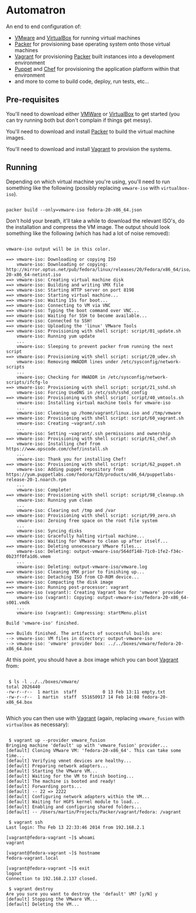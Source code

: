 Automatron
==========

An end to end configuration of:

* [VMware][vmware] and [VirtualBox][virtualbox] for running virtual machines
* [Packer][packer] for provisioning base operating system onto those virtual machines
* [Vagrant][vagrant] for provisioning [Packer][packer] built instances into a development environment
* [Puppet][puppet] and [Chef][chef] for provisioning the application platform within that environment
* and more to come to build code, deploy, run tests, etc...


Pre-requisites
--------------

You'll need to download either [VMWare][vmware] or [VirtualBox][virtualbox] to get started (you can try running both but don't complain if things get messy).

You'll need to download and install [Packer][packer] to build the virtual machine images.

You'll need to download and install [Vagrant][vagrant] to provision the systems.

Running
-------

Depending on which virtual machine you're using, you'll need to run something like the following (possibly replacing `vmware-iso` with `virtualbox-iso`).

```

packer build --only=vmware-iso fedora-20-x86_64.json

```

Don't hold your breath, it'll take a while to download the relevant ISO's, do the installation and compress the VM image. The output should look something like the following (which has had a lot of noise removed):

```

vmware-iso output will be in this color.

==> vmware-iso: Downloading or copying ISO
    vmware-iso: Downloading or copying: http://mirror.optus.net/pub/fedora/linux/releases/20/Fedora/x86_64/iso/Fedora-20-x86_64-netinst.iso
==> vmware-iso: Creating virtual machine disk
==> vmware-iso: Building and writing VMX file
==> vmware-iso: Starting HTTP server on port 8198
==> vmware-iso: Starting virtual machine...
==> vmware-iso: Waiting 15s for boot...
==> vmware-iso: Connecting to VM via VNC
==> vmware-iso: Typing the boot command over VNC...
==> vmware-iso: Waiting for SSH to become available...
==> vmware-iso: Connected to SSH!
==> vmware-iso: Uploading the 'linux' VMware Tools
==> vmware-iso: Provisioning with shell script: script/01_update.sh
    vmware-iso: Running yum update
    ...
    vmware-iso: Sleeping to prevent packer from running the next script
==> vmware-iso: Provisioning with shell script: script/20_udev.sh
    vmware-iso: Removing HWADDR lines under /etc/sysconfig/network-scripts
    ...
    vmware-iso: Checking for HWADDR in /etc/sysconfig/network-scripts/ifcfg-lo
==> vmware-iso: Provisioning with shell script: script/21_sshd.sh
    vmware-iso: Forcing UseDNS in /etc/ssh/sshd_config
==> vmware-iso: Provisioning with shell script: script/40_vmtools.sh
    vmware-iso: Installing virtual machine tools for vmware-iso
    ...
    vmware-iso: Cleaning up /home/vagrant/linux.iso and /tmp/vmware
==> vmware-iso: Provisioning with shell script: script/60_vagrant.sh
    vmware-iso: Creating ~vagrant/.ssh
    ...
    vmware-iso: Setting ~vagrant/.ssh permissions and ownership
==> vmware-iso: Provisioning with shell script: script/61_chef.sh
    vmware-iso: Installing chef from https://www.opscode.com/chef/install.sh
    ...
    vmware-iso: Thank you for installing Chef!
==> vmware-iso: Provisioning with shell script: script/62_puppet.sh
    vmware-iso: Adding puppet repository from https://yum.puppetlabs.com/fedora/f20/products/x86_64/puppetlabs-release-20-1.noarch.rpm
    ...
    vmware-iso: Complete!
==> vmware-iso: Provisioning with shell script: script/98_cleanup.sh
    vmware-iso: Running yum clean
    ...
    vmware-iso: Clearing out /tmp and /var
==> vmware-iso: Provisioning with shell script: script/99_zero.sh
    vmware-iso: Zeroing free space on the root file system
    ...
    vmware-iso: Syncing disks
==> vmware-iso: Gracefully halting virtual machine...
    vmware-iso: Waiting for VMware to clean up after itself...
==> vmware-iso: Deleting unnecessary VMware files...
    vmware-iso: Deleting: output-vmware-iso/564df148-71c0-1fe2-f34c-0b23ff0fa1d6.vmem
    ...
    vmware-iso: Deleting: output-vmware-iso/vmware.log
==> vmware-iso: Cleaning VMX prior to finishing up...
    vmware-iso: Detaching ISO from CD-ROM device...
==> vmware-iso: Compacting the disk image
==> vmware-iso: Running post-processor: vagrant
==> vmware-iso (vagrant): Creating Vagrant box for 'vmware' provider
    vmware-iso (vagrant): Copying: output-vmware-iso/fedora-20-x86_64-s001.vmdk
    ...
    vmware-iso (vagrant): Compressing: startMenu.plist

Build 'vmware-iso' finished.

==> Builds finished. The artifacts of successful builds are:
--> vmware-iso: VM files in directory: output-vmware-iso
--> vmware-iso: 'vmware' provider box: ../../boxes/vmware/fedora-20-x86_64.box

```

At this point, you should have a .box image which you can boot [Vagrant][vagrant] from:

```

 $ ls -l ../../boxes/vmware/
total 2026440
-rw-r--r--  1 martin  staff          0 13 Feb 13:11 empty.txt
-rw-r--r--  1 martin  staff  551650917 14 Feb 14:08 fedora-20-x86_64.box


```

Which you can then use with [Vagrant][vagrant] (again, replacing `vmware_fusion` with `virtualbox` as necessary):

```

 $ vagrant up --provider vmware_fusion
Bringing machine 'default' up with 'vmware_fusion' provider...
[default] Cloning VMware VM: 'fedora-20-x86_64'. This can take some time...
[default] Verifying vmnet devices are healthy...
[default] Preparing network adapters...
[default] Starting the VMware VM...
[default] Waiting for the VM to finish booting...
[default] The machine is booted and ready!
[default] Forwarding ports...
[default] -- 22 => 2222
[default] Configuring network adapters within the VM...
[default] Waiting for HGFS kernel module to load...
[default] Enabling and configuring shared folders...
[default] -- /Users/martin/Projects/Packer/vagrant/fedora: /vagrant

 $ vagrant ssh
Last login: Thu Feb 13 22:33:46 2014 from 192.168.2.1

[vagrant@fedora-vagrant ~]$ whoami
vagrant

[vagrant@fedora-vagrant ~]$ hostname
fedora-vagrant.local

[vagrant@fedora-vagrant ~]$ exit
logout
Connection to 192.168.2.137 closed.

 $ vagrant destroy
Are you sure you want to destroy the 'default' VM? [y/N] y
[default] Stopping the VMware VM...
[default] Deleting the VM...

```

[vmware]: http://www.vmware.com "VMware"
[virtualbox]: http://www.virtualbox.org "Virtualbox"
[packer]: http://www.packer.io "Packer"
[vagrant]: http://www.vagrantup.com "Vagrant"
[puppet]: http://puppetlabs.com "Puppet"
[chef]: http://www.getchef.com "Chef"
